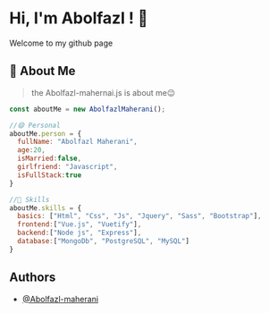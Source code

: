 
# Hi, I'm Abolfazl ! 👋
Welcome to my github page



## 🚀 About Me
> the Abolfazl-mahernai.js is about me😉
```js
const aboutMe = new AbolfazlMaherani();

//😄 Personal
aboutMe.person = {
  fullName: "Abolfazl Maherani",
  age:20,
  isMarried:false,
  girlfriend: "Javascript",
  isFullStack:true
}

//🔦 Skills 
aboutMe.skills = {
  basics: ["Html", "Css", "Js", "Jquery", "Sass", "Bootstrap"],
  frontend:["Vue.js", "Vuetify"],
  backend:["Node js", "Express"],
  database:["MongoDb", "PostgreSQL", "MySQL"]
}
```



## Authors

- [@Abolfazl-maherani](https://github.com/Abolfazl-maherani)


